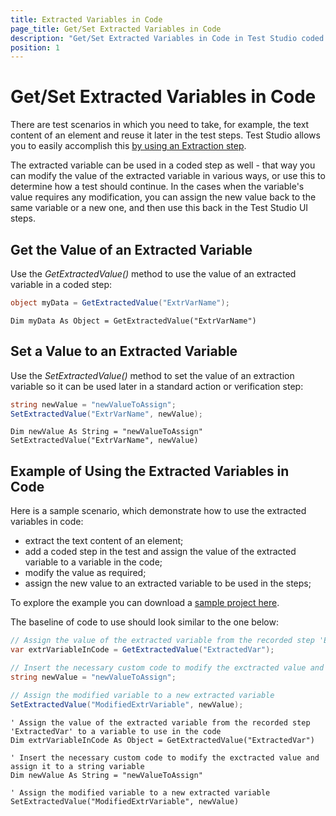 ```yaml
---
title: Extracted Variables in Code
page_title: Get/Set Extracted Variables in Code
description: "Get/Set Extracted Variables in Code in Test Studio coded test. Extract text from page, modify it and use it again in the Test Studio test recorded steps."
position: 1
---
```

# Get/Set Extracted Variables in Code

There are test scenarios in which you need to take, for example, the text content of an element and reuse it later in the test steps. Test Studio allows you to easily accomplish this <a href="/features/recorder/verifications/extraction" target="_blank">by using an Extraction step</a>.

The extracted variable can be used in a coded step as well - that way you can modify the value of the extracted variable in various ways, or use this to determine how a test should continue. In the cases when the variable's value requires any modification, you can assign the new value back to the same variable or a new one, and then use this back in the Test Studio UI steps. 

## Get the Value of an Extracted Variable

Use the *GetExtractedValue()* method to use the value of an extracted variable in a coded step:

````C#
object myData = GetExtractedValue("ExtrVarName");
````
````VB
Dim myData As Object = GetExtractedValue("ExtrVarName")
````

## Set a Value to an Extracted Variable

Use the *SetExtractedValue()* method to set the value of an extraction variable so it can be used later in a standard action or verification step:

````C#
string newValue = "newValueToAssign";
SetExtractedValue("ExtrVarName", newValue);
````
````VB
Dim newValue As String = "newValueToAssign"
SetExtractedValue("ExtrVarName", newValue)
````

## Example of Using the Extracted Variables in Code

Here is a sample scenario, which demonstrate how to use the extracted variables in code:

* extract the text content of an element;
* add a coded step in the test and assign the value of the extracted variable to a variable in the code;
* modify the value as required;
* assign the new value to an extracted variable to be used in the steps;

To explore the example you can download a <a href="/demoslibrary/Get-Set-Extr-Var-in-Code.zip">sample project here</a>.

The baseline of code to use should look similar to the one below:

````C#
// Assign the value of the extracted variable from the recorded step 'ExtractedVar' to a variable to use in the code
var extrVariableInCode = GetExtractedValue("ExtractedVar");

// Insert the necessary custom code to modify the exctracted value and assign it to a string variable
string newValue = "newValueToAssign";

// Assign the modified variable to a new extracted variable
SetExtractedValue("ModifiedExtrVariable", newValue);
````
````VB
' Assign the value of the extracted variable from the recorded step 'ExtractedVar' to a variable to use in the code
Dim extrVariableInCode As Object = GetExtractedValue("ExtractedVar")

' Insert the necessary custom code to modify the exctracted value and assign it to a string variable
Dim newValue As String = "newValueToAssign"

' Assign the modified variable to a new extracted variable
SetExtractedValue("ModifiedExtrVariable", newValue)
````